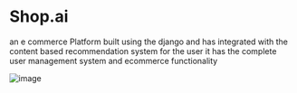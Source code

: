 # Shop.ai
an e commerce Platform built using the django and has integrated with the content based recommendation system for the user it has the complete user management system and  ecommerce functionality


![image](https://github.com/majid543/Shop.ai/assets/134961299/1e82fdc8-9d60-4ef2-b095-c482890bcf19)


